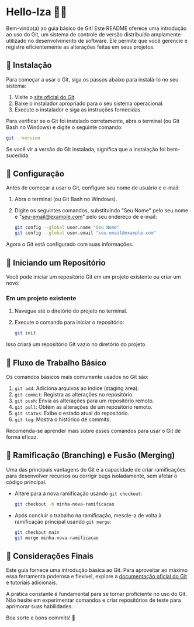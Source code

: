 # Hello-Iza 👋👋

Bem-vindo(a) ao guia básico de Git! Este README oferece uma introdução ao uso do Git, um sistema de controle de versão distribuído amplamente utilizado no desenvolvimento de software. Ele permite que você gerencie e registre eficientemente as alterações feitas em seus projetos.


## 📝 Instalação

Para começar a usar o Git, siga os passos abaixo para instalá-lo no seu sistema:

1. Visite o [site oficial do Git](https://git-scm.com/).
2. Baixe o instalador apropriado para o seu sistema operacional.
3. Execute o instalador e siga as instruções fornecidas.

Para verificar se o Git foi instalado corretamente, abra o terminal (ou Git Bash no Windows) e digite o seguinte comando:

```sh
git --version
```

Se você vir a versão do Git instalada, significa que a instalação foi bem-sucedida.

## 📝 Configuração

Antes de começar a usar o Git, configure seu nome de usuário e e-mail:

1. Abra o terminal (ou Git Bash no Windows).
2. Digite os seguintes comandos, substituindo "Seu Nome" pelo seu nome e "seu-email@example.com" pelo seu endereço de e-mail:

    ```sh
    git config --global user.name "Seu Nome"
    git config --global user.email "seu-email@example.com"
    ```

Agora o Git está configurado com suas informações.

## 📝 Iniciando um Repositório

Você pode iniciar um repositório Git em um projeto existente ou criar um novo:

### Em um projeto existente

1. Navegue até o diretório do projeto no terminal.
2. Execute o comando para iniciar o repositório:

    ```sh
    git init
    ```

Isso criará um repositório Git vazio no diretório do projeto.

## 📝 Fluxo de Trabalho Básico

Os comandos básicos mais comumente usados no Git são:

1. `git add`: Adiciona arquivos ao índice (staging area).
2. `git commit`: Registra as alterações no repositório.
3. `git push`: Envia as alterações para um repositório remoto.
4. `git pull`: Obtém as alterações de um repositório remoto.
5. `git status`: Exibe o estado atual do repositório.
6. `git log`: Mostra o histórico de commits.

Recomenda-se aprender mais sobre esses comandos para usar o Git de forma eficaz.

## 📝 Ramificação (Branching) e Fusão (Merging)

Uma das principais vantagens do Git é a capacidade de criar ramificações para desenvolver recursos ou corrigir bugs isoladamente, sem afetar o código principal. 

- Altere para a nova ramificação usando `git checkout`:

    ```sh
    git checkout -b minha-nova-ramificacao
    ```

- Após concluir o trabalho na ramificação, mescle-a de volta à ramificação principal usando `git merge`:

    ```sh
    git checkout main
    git merge minha-nova-ramificacao
    ```

## 📝 Considerações Finais

Este guia fornece uma introdução básica ao Git. Para aproveitar ao máximo essa ferramenta poderosa e flexível, explore a [documentação oficial do Git](https://git-scm.com/doc) e tutoriais adicionais.

A prática constante é fundamental para se tornar proficiente no uso do Git. Não hesite em experimentar comandos e criar repositórios de teste para aprimorar suas habilidades.

Boa sorte e bons commits! 🚀
